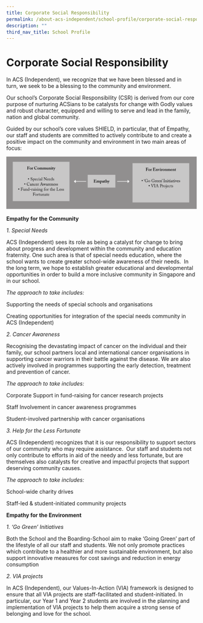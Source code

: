 ```yaml
---
title: Corporate Social Responsibility
permalink: /about-acs-independent/school-profile/corporate-social-responsibility/
description: ""
third_nav_title: School Profile
---
```

# Corporate Social Responsibility

In ACS (Independent), we recognize that we have been blessed and in turn, we seek to be a blessing to the community and environment.

Our school’s Corporate Social Responsibility (CSR) is derived from our core purpose of nurturing ACSians to be catalysts for change with Godly values and robust character, equipped and willing to serve and lead in the family, nation and global community.

Guided by our school’s core values SHIELD, in particular, that of Empathy, our staff and students are committed to actively contribute to and create a positive impact on the community and environment in two main areas of focus:

<a href="/images/About%20ACS(I)/School%20Profile/schoolprofilediagram09.png"> <img src="/images/About%20ACS(I)/School%20Profile/schoolprofilediagram09.png"></a>

**Empathy for the Community**

_1\. Special Needs_

ACS (Independent) sees its role as being a catalyst for change to bring about progress and development within the community and education fraternity. One such area is that of special needs education, where the school wants to create greater school-wide awareness of their needs.  In the long term, we hope to establish greater educational and developmental opportunities in order to build a more inclusive community in Singapore and in our school.

_The approach to take includes:_

Supporting the needs of special schools and organisations

Creating opportunities for integration of the special needs community in ACS (Independent)

_2\. Cancer Awareness_

Recognising the devastating impact of cancer on the individual and their family, our school partners local and international cancer organisations in supporting cancer warriors in their battle against the disease. We are also actively involved in programmes supporting the early detection, treatment and prevention of cancer.

_The approach to take includes:_

Corporate Support in fund-raising for cancer research projects

Staff Involvement in cancer awareness programmes

Student-involved partnership with cancer organisations

_3\. Help for the Less Fortunate_

ACS (Independent) recognizes that it is our responsibility to support sectors of our community who may require assistance.  Our staff and students not only contribute to efforts in aid of the needy and less fortunate, but are themselves also catalysts for creative and impactful projects that support deserving community causes.

_The approach to take includes:_

School-wide charity drives

Staff-led & student-initiated community projects

**Empathy for the Environment**

_1\. ‘Go Green’ Initiatives_

Both the School and the Boarding-School aim to make ‘Going Green’ part of the lifestyle of all our staff and students. We not only promote practices which contribute to a healthier and more sustainable environment, but also support innovative measures for cost savings and reduction in energy consumption

_2\. VIA projects_

In ACS (Independent), our Values-In-Action (VIA) framework is designed to ensure that all VIA projects are staff-facilitated and student-initiated. In particular, our Year 1 and Year 2 students are involved in the planning and implementation of VIA projects to help them acquire a strong sense of belonging and love for the school.
